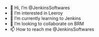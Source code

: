 - 👋 Hi, I’m @JenkinsSoftwares
- 👀 I’m interested in Leeroy
- 🌱 I’m currently learning to Jenkins
- 💞️ I’m looking to collaborate on BRM
- 📫 How to reach me @JenkinsSoftwares

